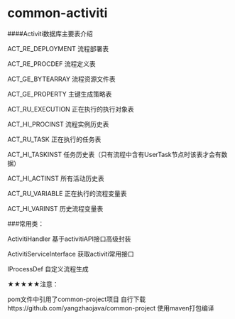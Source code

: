 # common-activiti

####Activiti数据库主要表介绍

ACT_RE_DEPLOYMENT 流程部署表

ACT_RE_PROCDEF 流程定义表

ACT_GE_BYTEARRAY 流程资源文件表

ACT_GE_PROPERTY 主键生成策略表

ACT_RU_EXECUTION 正在执行的执行对象表

ACT_HI_PROCINST 流程实例历史表

ACT_RU_TASK 正在执行的任务表

ACT_HI_TASKINST 任务历史表（只有流程中含有UserTask节点时该表才会有数据）

ACT_HI_ACTINST 所有活动历史表

ACT_RU_VARIABLE 正在执行的流程变量表

ACT_HI_VARINST 历史流程变量表

###常用类：

ActivitiHandler 基于activitiAPI接口高级封装

ActivitiServiceInterface 获取activiti常用接口

IProcessDef 自定义流程生成

★★★★★注意：

pom文件中引用了common-project项目 
自行下载https://github.com/yangzhaojava/common-project 使用maven打包编译

